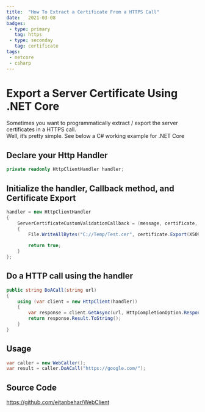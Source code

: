 ```yaml
---
title:  "How To Extract a Certificate From a HTTPS Call"
date:   2021-03-08 
badges: 
 - type: primary
   tag: https
 - type: seconday
   tag: certificate
tags:
 - netcore
 - csharp
---
```


# Export a Server Certificate Using .NET Core

Sometimes you want to programmatically extract / export the server certificates in a HTTPS call.  
Well, it’s pretty simple. See below a C# working example for .NET Core

<!--more-->

## Declare your Http Handler

~~~ csharp
private readonly HttpClientHandler handler; 
~~~

## Initialize the handler, Callback method, and Certificate Export

~~~ csharp
handler = new HttpClientHandler
{
    ServerCertificateCustomValidationCallback = (message, certificate, chain, sslPolicyErrors) =>
    {
        File.WriteAllBytes("C://Temp/Test.cer", certificate.Export(X509ContentType.Cert));

        return true;
    }
};
~~~ 

## Do a HTTP call using the handler

~~~ csharp
public string DoACall(string url)
{
    using (var client = new HttpClient(handler))
    {
        var response = client.GetAsync(url, HttpCompletionOption.ResponseHeadersRead);
        return response.Result.ToString();
    }
}
~~~

## Usage

~~~ csharp
var caller = new WebCaller();
var result = caller.DoACall("https://google.com/");
~~~ 

## Source Code

<https://github.com/eitanbehar/WebClient>

